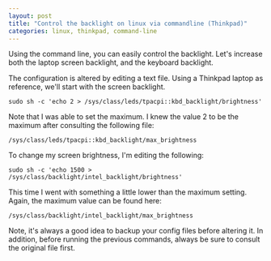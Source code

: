```yaml
---
layout: post
title: "Control the backlight on linux via commandline (Thinkpad)"
categories: linux, thinkpad, command-line
---
```


Using the command line, you can easily control the backlight. 
Let's increase both the laptop screen backlight, and the keyboard backlight.

The configuration is altered by editing a text file.
Using a Thinkpad laptop as reference, we'll start with the screen backlight.


```shell
sudo sh -c 'echo 2 > /sys/class/leds/tpacpi::kbd_backlight/brightness'
```

Note that I was able to set the maximum. I knew the value 2 to be the maximum after consulting the following file:

```shell
/sys/class/leds/tpacpi::kbd_backlight/max_brightness
```

To change my screen brightness, I'm editing the following:

```shell
sudo sh -c 'echo 1500 > /sys/class/backlight/intel_backlight/brightness'
```
This time I went with something a little lower than the maximum setting.
Again, the maximum value can be found here:

```shell
/sys/class/backlight/intel_backlight/max_brightness
```

Note, it's always a good idea to backup your config files before altering it.
In addition, before running the previous commands, always be sure to consult the original file first. 

